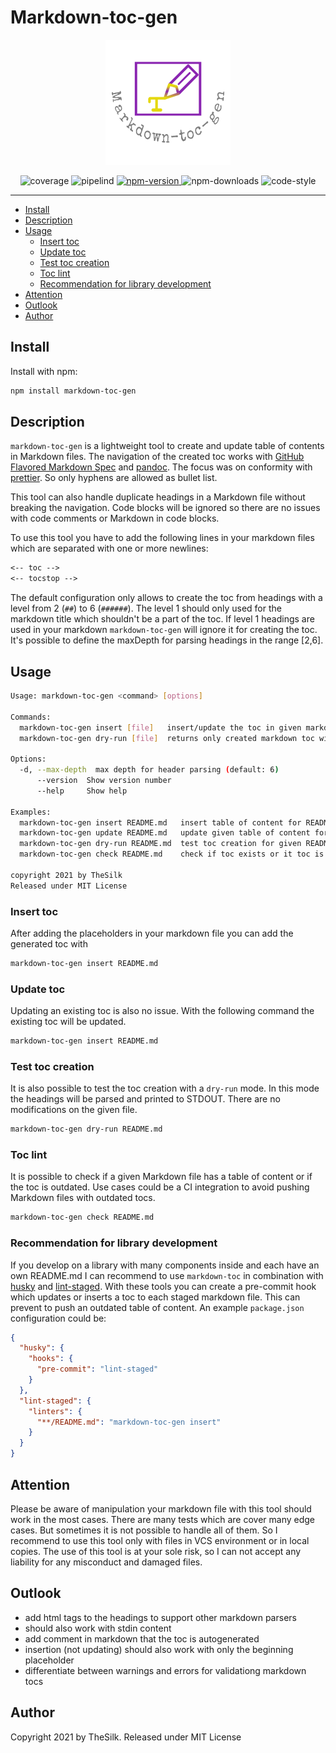 # Markdown-toc-gen

<p align="center">
  <img width="200" src="logo.png" alt="logo markdown-toc-gen">
</p>

<p align="center">
  <img src="https://gitlab.com/thesilk/markdown-toc-gen/badges/master/coverage.svg?job=test" alt="coverage">
  <img src="https://gitlab.com/thesilk/markdown-toc-gen/badges/master/pipeline.svg" alt="pipelind">
  <a href="https://www.npmjs.com/package/markdown-toc-gen">
    <img src="https://img.shields.io/npm/v/markdown-toc-gen.svg?style=flat-square" alt="npm-version">
  </a>
  <img src="https://img.shields.io/npm/dm/markdown-toc-gen.svg?style=flat" alt="npm-downloads">
  <img src="https://img.shields.io/badge/code_style-prettier-ff69b4.svg?style=flat-square" alt="code-style">
</p>

---

<!-- toc -->
- [Install](#install)
- [Description](#description)
- [Usage](#usage)
  - [Insert toc](#insert-toc)
  - [Update toc](#update-toc)
  - [Test toc creation](#test-toc-creation)
  - [Toc lint](#toc-lint)
  - [Recommendation for library development](#recommendation-for-library-development)
- [Attention](#attention)
- [Outlook](#outlook)
- [Author](#author)
<!-- tocstop -->

## Install

Install with npm:

```bash
npm install markdown-toc-gen
```

## Description

`markdown-toc-gen` is a lightweight tool to create and update table of contents in Markdown files. The navigation of
the created toc works with [GitHub Flavored Markdown Spec](https://github.github.com/gfm/) and
[pandoc](https://pandoc.org/). The focus was on conformity with [prettier](https://prettier.io).
So only hyphens are allowed as bullet list.

This tool can also handle duplicate headings in a Markdown file without breaking the navigation. Code blocks will be
ignored so there are no issues with code comments or Markdown in code blocks.

To use this tool you have to add the following lines in your markdown files which are separated with one or more newlines:

```markdown
<-- toc -->
<-- tocstop -->
```

The default configuration only allows to create the toc from headings with a level from 2 (`##`) to 6 (`######`). The level 1
should only used for the markdown title which shouldn't be a part of the toc. If level 1 headings are used in your markdown
`markdown-toc-gen` will ignore it for creating the toc. It's possible to define the maxDepth for parsing headings in the
range [2,6].

## Usage

```bash
Usage: markdown-toc-gen <command> [options]

Commands:
  markdown-toc-gen insert [file]   insert/update the toc in given markdown file                        [aliases: update]
  markdown-toc-gen dry-run [file]  returns only created markdown toc without changing given file

Options:
  -d, --max-depth  max depth for header parsing (default: 6)                                                    [number]
      --version  Show version number                                                                           [boolean]
      --help     Show help                                                                                     [boolean]

Examples:
  markdown-toc-gen insert README.md   insert table of content for README.md
  markdown-toc-gen update README.md   update given table of content for README.md
  markdown-toc-gen dry-run README.md  test toc creation for given README.md
  markdown-toc-gen check README.md    check if toc exists or it toc is outdated

copyright 2021 by TheSilk
Released under MIT License
```

### Insert toc

After adding the placeholders in your markdown file you can add the generated toc with

```bash
markdown-toc-gen insert README.md
```

### Update toc

Updating an existing toc is also no issue. With the following command the existing toc will be updated.

```bash
markdown-toc-gen insert README.md
```

### Test toc creation

It is also possible to test the toc creation with a `dry-run` mode. In this mode the headings will be parsed and printed
to STDOUT. There are no modifications on the given file.

```bash
markdown-toc-gen dry-run README.md
```

### Toc lint

It is possible to check if a given Markdown file has a table of content or if the toc is outdated. Use cases could
be a CI integration to avoid pushing Markdown files with outdated tocs.

```bash
markdown-toc-gen check README.md
```

### Recommendation for library development

If you develop on a library with many components inside and each have an own README.md I can recommend to use
`markdown-toc` in combination with [husky](https://github.com/typicode/husky) and [lint-staged](https://github.com/typicode/husky).
With these tools you can create a pre-commit hook which updates or inserts a toc to each staged markdown file.
This can prevent to push an outdated table of content. An example `package.json` configuration could be:

```json
{
  "husky": {
    "hooks": {
      "pre-commit": "lint-staged"
    }
  },
  "lint-staged": {
    "linters": {
      "**/README.md": "markdown-toc-gen insert"
    }
  }
}
```

## Attention

Please be aware of manipulation your markdown file with this tool should work in the most cases. There are many tests
which are cover many edge cases. But sometimes it is not possible to handle all of them. So I recommend to use this tool
only with files in VCS environment or in local copies. The use of this tool is at your sole risk, so I can not accept any
liability for any misconduct and damaged files.

## Outlook

- add html tags to the headings to support other markdown parsers
- should also work with stdin content
- add comment in markdown that the toc is autogenerated
- insertion (not updating) should also work with only the beginning placeholder
- differentiate between warnings and errors for validationg markdown tocs

## Author

Copyright 2021 by TheSilk. Released under MIT License
